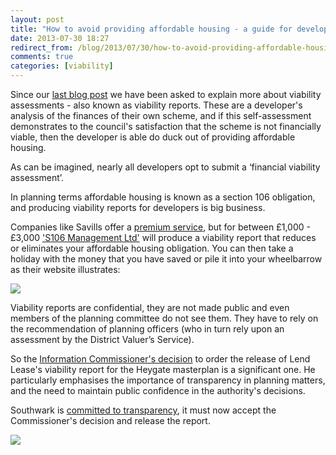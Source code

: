 ```yaml
---
layout: post
title: "How to avoid providing affordable housing - a guide for developers"
date: 2013-07-30 18:27
redirect_from: /blog/2013/07/30/how-to-avoid-providing-affordable-housing-a-guide-for-developers/
comments: true
categories: [viability]
---
```

Since our [last blog post](/2013-07-24-heygate-figures-must-b-be-revealed-information-commissioner/) we have been asked to explain more about viability assessments - also known as viability reports. These are a developer's analysis of the finances of their own scheme, and if this self-assessment demonstrates to the council's satisfaction that the scheme is not financially viable, then the developer is able do duck out of providing affordable housing. 


As can be imagined, nearly all developers opt to submit a ‘financial viability assessment’.  

In planning terms affordable housing is known as a section 106 obligation, and producing viability reports for developers is big business.


Companies like Savills offer a [premium service](http://www.savills.co.uk/services/planning-and-development/planning.aspx), but for between £1,000 - £3,000 ['S106 Management Ltd'](http://www.s106management.co.uk/) will produce a viability report that reduces or eliminates your affordable housing obligation. You can then take a holiday with the money that you have saved or pile it into your wheelbarrow as their website illustrates:

![](http://crappistmartin.github.io/images/s106management2.jpg)

Viability reports are confidential, they are not made public and even members of the planning committee do not see them. They have to rely on the recommendation of planning officers (who in turn rely upon an assessment by the District Valuer’s Service).

So the [Information Commissioner's decision](http://betterelephant.org/images/HeygateFOICommissionersReport.pdf) to order the release of Lend Lease's viability report for the Heygate masterplan is a significant one. He particularly emphasises the importance of transparency in planning matters, and the need to maintain public confidence in the authority's decisions. 

Southwark is [committed to transparency](http://www.youtube.com/watch?v=sbSCIuaLFQ4&feature=share&list=UU1yTdlADczSqDS-DsEliI8A), it must now accept the Commissioner's decision and release the report. 


![](http://crappistmartin.github.io/images/s106management.jpg)





 

